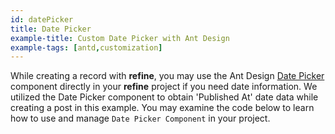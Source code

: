 ```yaml
---
id: datePicker
title: Date Picker
example-title: Custom Date Picker with Ant Design
example-tags: [antd,customization]
---
```


While creating a record with **refine**, you may use the Ant Design [Date Picker](https://ant.design/components/date-picker/) component directly in your **refine** project if you need date information. We utilized the Date Picker component to obtain 'Published At' date data while creating a post in this example. You may examine the code below to learn how to use and manage `Date Picker Component` in your project.

<CodeSandboxExample path="input-date-picker" />

